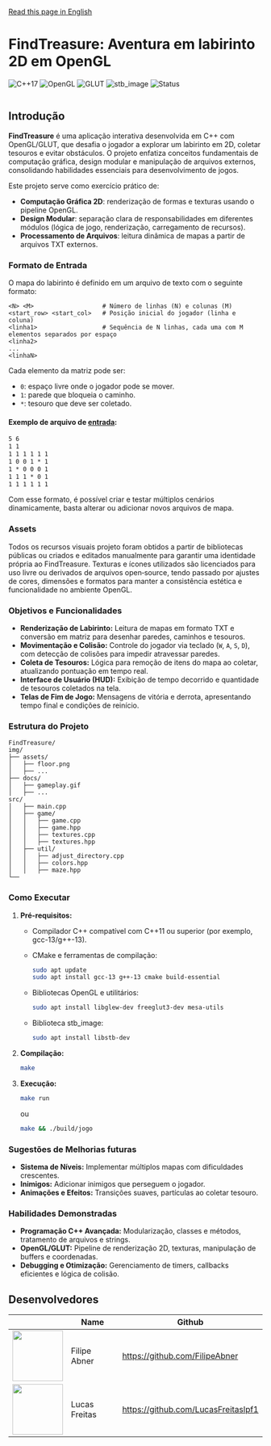 [Read this page in English](README.md)

# FindTreasure: Aventura em labirinto 2D em OpenGL

![C++17](https://img.shields.io/badge/C%2B%2B-17-blue)
![OpenGL](https://img.shields.io/badge/OpenGL-4.6-lightgrey)
![GLUT](https://img.shields.io/badge/GLUT-3.0-orange)
![stb\_image](https://img.shields.io/badge/stb__image-compatible-blue)
![Status](https://img.shields.io/badge/status-em%20desenvolvimento-yellow)


<p align="center">
  <img src="img/docs/gameplay.gif" alt="" />
</p>

## Introdução

**FindTreasure** é uma aplicação interativa desenvolvida em C++ com OpenGL/GLUT, que desafia o jogador a explorar um labirinto em 2D, coletar tesouros e evitar obstáculos. O projeto enfatiza conceitos fundamentais de computação gráfica, design modular e manipulação de arquivos externos, consolidando habilidades essenciais para desenvolvimento de jogos.

Este projeto serve como exercício prático de:

* **Computação Gráfica 2D**: renderização de formas e texturas usando o pipeline OpenGL.
* **Design Modular**: separação clara de responsabilidades em diferentes módulos (lógica de jogo, renderização, carregamento de recursos).
* **Processamento de Arquivos**: leitura dinâmica de mapas a partir de arquivos TXT externos.

### Formato de Entrada

O mapa do labirinto é definido em um arquivo de texto com o seguinte formato:

```
<N> <M>                   # Número de linhas (N) e colunas (M)
<start_row> <start_col>   # Posição inicial do jogador (linha e coluna)
<linha1>                  # Sequência de N linhas, cada uma com M               elementos separados por espaço
<linha2>
...
<linhaN>
```

Cada elemento da matriz pode ser:

* `0`: espaço livre onde o jogador pode se mover.
* `1`: parede que bloqueia o caminho.
* `*`: tesouro que deve ser coletado.

#### Exemplo de arquivo de [entrada](!src/entries/map.txt):
```txt
5 6
1 1
1 1 1 1 1 1
1 0 0 1 * 1
1 * 0 0 0 1
1 1 1 * 0 1
1 1 1 1 1 1
```

Com esse formato, é possível criar e testar múltiplos cenários dinamicamente, basta alterar ou adicionar novos arquivos de mapa.

### Assets
Todos os recursos visuais projeto foram obtidos a partir de bibliotecas públicas ou criados e editados manualmente para garantir uma identidade própria ao FindTreasure. Texturas e ícones utilizados são licenciados para uso livre ou derivados de arquivos open‑source, tendo passado por ajustes de cores, dimensões e formatos para manter a consistência estética e funcionalidade no ambiente OpenGL.

### Objetivos e Funcionalidades

* **Renderização de Labirinto:** Leitura de mapas em formato TXT e conversão em matriz para desenhar paredes, caminhos e tesouros.
* **Movimentação e Colisão:** Controle do jogador via teclado (`W`, `A`, `S`, `D`), com detecção de colisões para impedir atravessar paredes.
* **Coleta de Tesouros:** Lógica para remoção de itens do mapa ao coletar, atualizando pontuação em tempo real.
* **Interface de Usuário (HUD):** Exibição de tempo decorrido e quantidade de tesouros coletados na tela.
* **Telas de Fim de Jogo:** Mensagens de vitória e derrota, apresentando tempo final e condições de reinício.

### Estrutura do Projeto

```
FindTreasure/
img/
├── assets/
│   ├── floor.png
│   ├── ...
├── docs/
│   ├── gameplay.gif
│   ├── ...             
src/
│   ├── main.cpp           
│   ├── game/
│   │   ├── game.cpp           
│   │   ├── game.hpp           
│   │   ├── textures.cpp           
│   │   ├── textures.hpp           
│   ├── util/
│   │   ├── adjust_directory.cpp           
│   │   ├── colors.hpp           
│   │   ├── maze.hpp           
└── 
```

### Como Executar

1. **Pré-requisitos:**

   * Compilador C++ compatível com C++11 ou superior (por exemplo, gcc-13/g++-13).
   * CMake e ferramentas de compilação:

     ```bash
     sudo apt update
     sudo apt install gcc-13 g++-13 cmake build-essential
     ```
   * Bibliotecas OpenGL e utilitários:

     ```bash
     sudo apt install libglew-dev freeglut3-dev mesa-utils
     ```
   * Biblioteca stb\_image:

     ```bash
     sudo apt install libstb-dev
     ```
2. **Compilação:**

   ```bash
   make
   ```
3. **Execução:**

   ```bash
   make run
   ```
   ou
   ```bash
   make && ./build/jogo
   ```

### Sugestões de Melhorias futuras

* **Sistema de Níveis:** Implementar múltiplos mapas com dificuldades crescentes.
* **Inimigos:** Adicionar inimigos que perseguem o jogador.
* **Animações e Efeitos:** Transições suaves, partículas ao coletar tesouro.


### Habilidades Demonstradas

* **Programação C++ Avançada:** Modularização, classes e métodos, tratamento de arquivos e strings.
* **OpenGL/GLUT:** Pipeline de renderização 2D, texturas, manipulação de buffers e coordenadas.
* **Debugging e Otimização:** Gerenciamento de timers, callbacks eficientes e lógica de colisão.

## Desenvolvedores

|   | Name             | Github                         | 
| -------------------------------------------------------------------------------------------- | ---------------- | ------------------------------ |
| <img src="https://avatars.githubusercontent.com/u/60756521"  width="100px" heigth="100px" /> | Filipe Abner     | https://github.com/FilipeAbner |
| <img src="https://avatars.githubusercontent.com/u/70250416?v=4"  width="100px" heigth="100px" /> | Lucas Freitas     | https://github.com/LucasFreitaslpf1 |